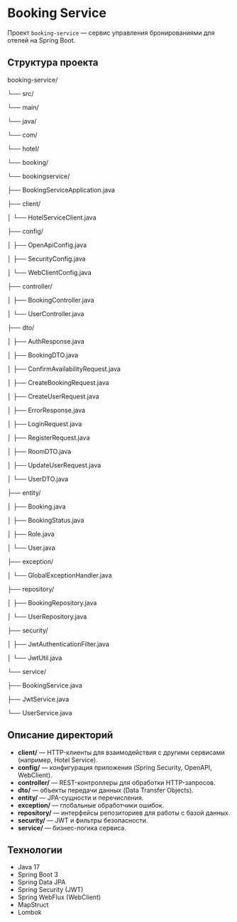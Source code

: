 # Booking Service

Проект `booking-service` — сервис управления бронированиями для отелей на Spring Boot.

## Структура проекта

booking-service/

└── src/

└── main/

└── java/

└── com/

└── hotel/

└── booking/

└── bookingservice/

├── BookingServiceApplication.java

├── client/

│ └── HotelServiceClient.java

├── config/

│ ├── OpenApiConfig.java

│ ├── SecurityConfig.java

│ └── WebClientConfig.java

├── controller/

│ ├── BookingController.java

│ └── UserController.java

├── dto/

│ ├── AuthResponse.java

│ ├── BookingDTO.java

│ ├── ConfirmAvailabilityRequest.java

│ ├── CreateBookingRequest.java

│ ├── CreateUserRequest.java

│ ├── ErrorResponse.java

│ ├── LoginRequest.java

│ ├── RegisterRequest.java

│ ├── RoomDTO.java

│ ├── UpdateUserRequest.java

│ └── UserDTO.java

├── entity/

│ ├── Booking.java

│ ├── BookingStatus.java

│ ├── Role.java

│ └── User.java

├── exception/

│ └── GlobalExceptionHandler.java

├── repository/

│ ├── BookingRepository.java

│ └── UserRepository.java

├── security/

│ ├── JwtAuthenticationFilter.java

│ └── JwtUtil.java

└── service/

├── BookingService.java

├── JwtService.java

└── UserService.java


## Описание директорий

- **client/** — HTTP-клиенты для взаимодействия с другими сервисами (например, Hotel Service).
- **config/** — конфигурация приложения (Spring Security, OpenAPI, WebClient).
- **controller/** — REST-контроллеры для обработки HTTP-запросов.
- **dto/** — объекты передачи данных (Data Transfer Objects).
- **entity/** — JPA-сущности и перечисления.
- **exception/** — глобальные обработчики ошибок.
- **repository/** — интерфейсы репозиториев для работы с базой данных.
- **security/** — JWT и фильтры безопасности.
- **service/** — бизнес-логика сервиса.

## Технологии

- Java 17
- Spring Boot 3
- Spring Data JPA
- Spring Security (JWT)
- Spring WebFlux (WebClient)
- MapStruct
- Lombok





